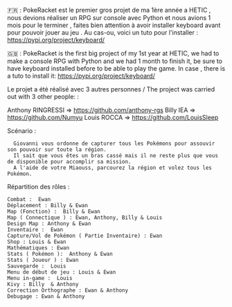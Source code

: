 🇫🇷 : PokeRacket est le premier gros projet de ma 1ère année a HETIC , nous devions réaliser un RPG sur console avec Python et nous avions 1 mois pour le terminer , faites bien attention à avoir installer keyboard avant pour pouvoir jouer au jeu . Au cas-ou, voici un tuto pour l'installer : https://pypi.org/project/keyboard/

🇬🇧 : PokeRacket is the first big project of my 1st year at HETIC, we had to make a console RPG with Python and we had 1 month to finish it, be sure to have keyboard installed before to be able to play the game. In case , there is a tuto to install it: https://pypi.org/project/keyboard/


Le projet a été réalisé avec 3 autres personnes / The project was carried out with 3 other people: :

Anthony RINGRESSI => https://github.com/anthony-rgs
Billy IEA => https://github.com/Numyu
Louis ROCCA => https://github.com/LouisSleep
 

   Scénario : 

      Giovanni vous ordonne de capturer tous les Pokémons pour assouvir son pouvoir sur toute la région. 
      Il sait que vous êtes un bras cassé mais il ne reste plus que vous de disponible pour accomplir sa mission.
      A l'aide de votre Miaouss, parcourez la région et volez tous les Pokémon.

Répartition des rôles : 

    Combat :  Ewan
    Déplacement : Billy & Ewan
    Map (Fonction) :  Billy & Ewan
    Map ( Connectique ) : Ewan, Anthony, Billy & Louis
    Design Map : Anthony & Ewan
    Inventaire :  Ewan
    Capture/Vol de Pokémon ( Partie Inventaire) : Ewan
    Shop : Louis & Ewan
    Mathématiques : Ewan
    Stats ( Pokémon ):  Anthony & Ewan
    Stats ( Joueur ) : Ewan
    Sauvegarde :  Louis
    Menu de début de jeu : Louis & Ewan
    Menu in-game :  Louis
    Kivy : Billy  & Anthony
    Correction Orthographe : Ewan & Anthony
    Debugage : Ewan & Anthony
    
    

